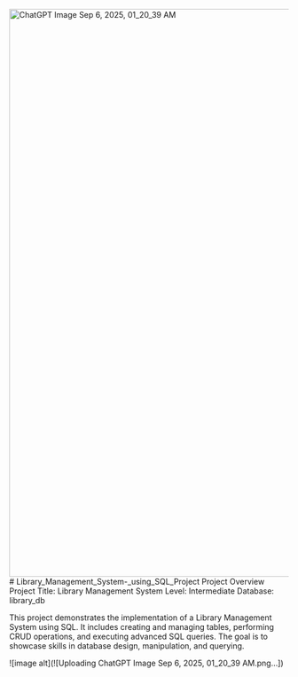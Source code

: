 <img width="1536" height="1024" alt="ChatGPT Image Sep 6, 2025, 01_20_39 AM" src="https://github.com/user-attachments/assets/e7f4c137-545b-4cfc-9825-f064a2f9b984" /># Library_Management_System-_using_SQL_Project
Project Overview
Project Title: Library Management System
Level: Intermediate
Database: library_db

This project demonstrates the implementation of a Library Management System using SQL. It includes creating and managing tables, performing CRUD operations, and executing advanced SQL queries. The goal is to showcase skills in database design, manipulation, and querying.

![image alt](![Uploading ChatGPT Image Sep 6, 2025, 01_20_39 AM.png…])

